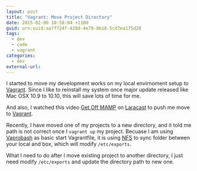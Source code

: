 ```yaml
--- 
layout: post
title: "Vagrant: Move Project Directory"
date: 2015-02-06 10:58:04 +1100
guid: urn:uuid:aa7f724f-420d-4e79-8b18-5cd7ea175d28
tags:
  - dev
  - code
  - vagrant
categories:
  - dev
external-url: 
---
```


[1]: https://laracasts.com/lessons/get-off-mamp-now
[2]: https://laracasts.com/
[3]: https://www.vagrantup.com/
[vaprobash]: https://github.com/fideloper/Vaprobash
[5]: https://docs.vagrantup.com/v2/synced-folders/nfs.html

I started to move my development works on my local envirnoment setup to [Vagrant][3]. Since I like to reinstall my system once major update released like Mac OSX 10.9 to 10.10, this will save lots of time for me.

And also, I watched this video [Get Off MAMP][1] on [Laracast][2] to push me move to [Vagrant][3].

Recently, I have moved one of my projects to a new directory, and it told me path is not correct once I `vagrant up` my project. Becuase I am using [Vaprobash][vaprobash] as basic start Vagrantfile, it is using [NFS][5] to sync folder between your local and box, which will modify `/etc/exports`.

What I need to do after I move existing project to another directory, I just need modify `/etc/exports` and update the directory path to new one.